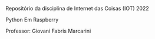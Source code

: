 Repositório da disciplina de Internet das Coisas (IOT) 2022

Python Em Raspberry

Professor: Giovani Fabris Marcarini